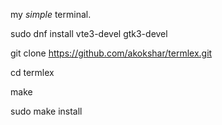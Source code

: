 my *simple* terminal. 

sudo dnf install vte3-devel gtk3-devel

git clone https://github.com/akokshar/termlex.git

cd termlex

make

sudo make install

